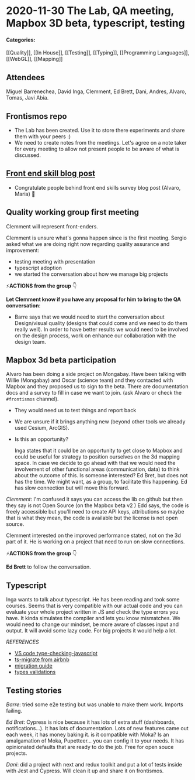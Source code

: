 # 2020-11-30 The Lab, QA meeting, Mapbox 3D beta, typescript, testing

#### Categories:
[[Quality]], [[In House]], [[Testing]], [[Typing]], [[Programming Languages]], [[WebGL]], [[Mapping]]

## Attendees

Miguel Barrenechea, David Inga, Clemment, Ed Brett, Dani, Andres, Alvaro, Tomas, Javi Abia.


## Frontismos repo

- The Lab has been created. Use it to store there experiments and share them with your peers :)
- We need to create notes from the meetings. Let's agree on a note taker for every meeting to allow not present people to be aware of what is discussed.

## [Front end skill blog post](https://vizzuality.blogin.co/posts/learning-about-our-skills-frontend-skills-project-112183)

- Congratulate people behind front end skills survey blog post (Alvaro, Maria) 🎉

## Quality working group first meeting

Clemment will represent front-enders.

Clemment is unsure what's gonna happen since is the first meeting. Sergio asked what we are doing right now regarding quality assurance and improvement:

- testing meeting with presentation
- typescript adoption
- we started the conversation about how we manage big projects

⚡**ACTIONS from the group** 👇

__Let Clemment know if you have any proposal for him to bring to the QA conversation__:

- Barre says that we would need to start the conversation about Design/visual quality (designs that could come and we need to do them really well). In order to have better results we would need to be involved on the design process, work on enhance our collaboration with the design team.

## Mapbox 3d beta participation

Alvaro has been doing a side project on Mongabay. Have been talking with Willie (Mongabay) and Oscar (science team) and they contacted with Mapbox and they proposed us to sign to the beta. There are documentation docs and a survey to fill in case we want to join. (ask Alvaro or check the `#frontismos` channel).

- They would need us to test things and report back
- We are unsure if it brings anything new (beyond other tools we already used Cesium, ArcGIS).
- Is this an opportunity?

  Inga states that it could be an opportunity to get close to Mapbox and could be useful for strategy to position ourselves on the 3d mapping space. In case we decide to go ahead with that we would need the involvement of other functional areas (communication, data) to think about the outcome of this. Is someone interested? Ed Bret, but does not has the time. We might want, as a group, to facilitate this happening. Ed has slow connection but will move this forward.

_Clemment_: I'm confused it says you can access the lib on github but then they say is not Open Source (on the Mapbox beta v2 )
Edd says, the code is freely accessible but you'll need to create API keys, attributions so maybe that is what they mean, the code is available but the license is not open source.

Clemment interested on the improved performance stated, not on the 3d part of it. He is working on a project that need to run on slow connections.

⚡**ACTIONS from the group** 👇

**Ed Brett** to follow the conversation.

## Typescript

Inga wants to talk about typescript. He has been reading and took some courses. Seems that is very compatible with our actual code and you can evaluate your whole project written in JS and check the type errors you have. It kinda simulates the compiler and lets you know mismatches. We would need to change our mindset, be more aware of classes input and output. It will avoid some lazy code. For big projects it would help a lot.

_REFERENCES_
- [VS code type-checking-javascript](https://code.visualstudio.com/docs/nodejs/working-with-javascript#_type-checking-javascript)
- [ts-migrate from airbnb](https://medium.com/airbnb-engineering/ts-migrate-a-tool-for-migrating-to-typescript-at-scale-cd23bfeb5cc)
- [migration guide](https://www.typescriptlang.org/docs/handbook/migrating-from-javascript.html)
- [types validations](https://medium.com/@djoepramono/how-to-validate-javascript-object-better-with-typescript-e43314d97f9c)



## Testing stories

_Barre_: tried some e2e testing but was unable to make them work. Imports failing.

_Ed Bret_: Cypress is nice because it has lots of extra stuff (dashboards, notifications...). It has lots of documentation. Lots of new features came out each week, it has money baking it.
is it compatible with Moka? Is an amalgamation of Moka, Pupetteer... you can config it to your needs. It has opinionated defaults that are ready to do the job.
Free for open souce projects.

_Dani_: did a project with next and redux toolkit and put a lot of tests inside with Jest and Cypress. Will clean it up and share it on frontismos.
